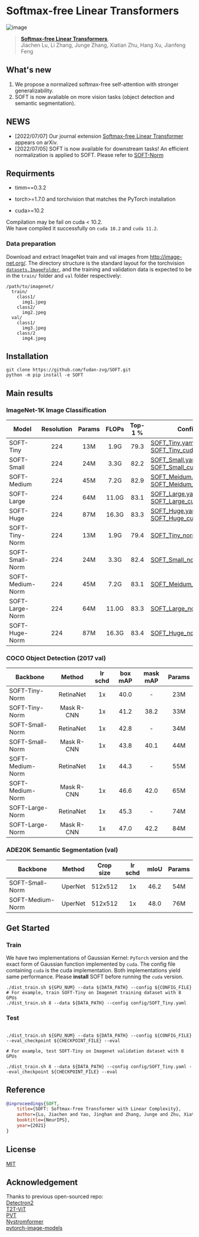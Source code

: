 # Softmax-free Linear Transformers

![image](resources/structure.png)

> [**Softmax-free Linear Transformers**](https://arxiv.org/abs/2207.03341),            
> Jiachen Lu, Li Zhang, Junge Zhang, Xiatian Zhu, Hang Xu, Jianfeng Feng        

## What's new
1. We propose a normalized softmax-free self-attention with stronger generalizability.
2. SOFT is now avaliable on more vision tasks (object detection and semantic segmentation).

## NEWS
- [2022/07/07] Our journal extension [Softmax-free Linear Transformer](https://arxiv.org/abs/2207.03341) appears on arXiv.
- [2022/07/05] SOFT is now available for downstream tasks! An efficient normalization is applied to SOFT. Please refer to [SOFT-Norm](https://github.com/fudan-zvg/SOFT/tree/normalization)

## Requirments
* timm==0.3.2

* torch>=1.7.0 and torchvision that matches the PyTorch installation

* cuda>=10.2

Compilation may be fail on cuda < 10.2.  
We have compiled it successfully on `cuda 10.2` and `cuda 11.2`. 

### Data preparation

Download and extract ImageNet train and val images from http://image-net.org/.
The directory structure is the standard layout for the torchvision [`datasets.ImageFolder`](https://pytorch.org/docs/stable/torchvision/datasets.html#imagefolder), and the training and validation data is expected to be in the `train/` folder and `val` folder respectively:

```
/path/to/imagenet/
  train/
    class1/
      img1.jpeg
    class2/
      img2.jpeg
  val/
    class1/
      img3.jpeg
    class/2
      img4.jpeg
```
## Installation
```shell script
git clone https://github.com/fudan-zvg/SOFT.git
python -m pip install -e SOFT
```

## Main results
### ImageNet-1K Image Classification

| Model       | Resolution | Params | FLOPs | Top-1 % | Config |Pretrained Model|
|-------------|:----------:|:------:|:-----:|:-------:|--------|--------
| SOFT-Tiny   | 224        | 13M    | 1.9G  | 79.3    |[SOFT_Tiny.yaml](config/SOFT_Tiny.yaml), [SOFT_Tiny_cuda.yaml](config/SOFT_Tiny_cuda.yaml)|[SOFT_Tiny](https://drive.google.com/file/d/1S04DCotIOkP0DaBb8WStQ513z82qT9de/view?usp=sharing), [SOFT_Tiny_cuda](https://drive.google.com/file/d/1inDKh3Wz_2KQgGH_2ywU5H_gLKZpIz_u/view?usp=sharing)
| SOFT-Small  | 224        | 24M    | 3.3G  | 82.2    |[SOFT_Small.yaml](config/SOFT_Small.yaml), [SOFT_Small_cuda.yaml](config/SOFT_Small_cuda.yaml)|
| SOFT-Medium | 224        | 45M    | 7.2G  | 82.9    |[SOFT_Meidum.yaml](config/SOFT_Medium.yaml), [SOFT_Meidum_cuda.yaml](config/SOFT_Medium_cuda.yaml)|
| SOFT-Large  | 224        | 64M    | 11.0G | 83.1    |[SOFT_Large.yaml](config/SOFT_Large.yaml), [SOFT_Large_cuda.yaml](config/SOFT_Large_cuda.yaml)|
| SOFT-Huge   | 224        | 87M    | 16.3G | 83.3    |[SOFT_Huge.yaml](config/SOFT_Huge.yaml), [SOFT_Huge_cuda.yaml](config/SOFT_Huge_cuda.yaml)|
| SOFT-Tiny-Norm   | 224        | 13M    | 1.9G  | 79.4    |[SOFT_Tiny_norm.yaml](config/SOFT_Tiny_norm.yaml)|[SOFT_Tiny_norm](https://drive.google.com/file/d/1Isy5b9v_4pyIXDqhKPNRq3WKH0etDlfl/view?usp=sharing)|
| SOFT-Small-Norm  | 224        | 24M    | 3.3G  | 82.4    |[SOFT_Small_norm.yaml](config/SOFT_Small_norm.yaml)|[SOFT_Small_norm](https://drive.google.com/file/d/1OBjn7FzVdNP1Urqxq7X0yDykyPhxAAW1/view?usp=sharing)|
| SOFT-Medium-Norm | 224        | 45M    | 7.2G  | 83.1    |[SOFT_Meidum_norm.yaml](config/SOFT_Medium_norm.yaml)|[SOFT_Medium_norm](https://drive.google.com/file/d/1K2C6daaJn3jwurWh38uvV7rexirWjuzh/view?usp=sharing)|
| SOFT-Large-Norm  | 224        | 64M    | 11.0G | 83.3    |[SOFT_Large_norm.yaml](config/SOFT_Large_norm.yaml)|[SOFT_Large_norm](https://drive.google.com/file/d/1aRYuF_gbBGyiXUDKEcpHJmM04SdvTUdP/view?usp=sharing)|
| SOFT-Huge-Norm   | 224        | 87M    | 16.3G | 83.4    |[SOFT_Huge_norm.yaml](config/SOFT_Huge_norm.yaml)|

### COCO Object Detection (2017 val)
| Backbone     | Method | lr schd | box mAP | mask mAP | Params |
|-------------|:----------:|:------:|:-----:|:-------:|:--------:|
|SOFT-Tiny-Norm | RetinaNet | 1x | 40.0 | - | 23M|
|SOFT-Tiny-Norm | Mask R-CNN | 1x | 41.2 | 38.2 | 33M|
|SOFT-Small-Norm | RetinaNet | 1x | 42.8 | - | 34M|
|SOFT-Small-Norm | Mask R-CNN | 1x | 43.8 | 40.1 | 44M|
|SOFT-Medium-Norm | RetinaNet | 1x | 44.3 | - | 55M|
|SOFT-Medium-Norm | Mask R-CNN | 1x | 46.6 | 42.0 | 65M|
|SOFT-Large-Norm | RetinaNet | 1x | 45.3 | - | 74M|
|SOFT-Large-Norm | Mask R-CNN | 1x | 47.0 | 42.2 | 84M|

### ADE20K Semantic Segmentation (val)
| Backbone     | Method | Crop size| lr schd | mIoU | Params |
|-------------|:----------:|:----------:|:------:|:-----:|:-------:|
|SOFT-Small-Norm | UperNet |512x512| 1x | 46.2 | 54M|
|SOFT-Medium-Norm | UperNet |512x512 | 1x | 48.0 | 76M|
## Get Started

### Train
We have two implementations of Gaussian Kernel: `PyTorch` version and 
the exact form of Gaussian function implemented by `cuda`. The config file containing `cuda` is the 
cuda implementation. Both implementations yield same performance. 
Please **install** SOFT before running the `cuda` version. 
```shell
./dist_train.sh ${GPU_NUM} --data ${DATA_PATH} --config ${CONFIG_FILE}
# For example, train SOFT-Tiny on Imagenet training dataset with 8 GPUs
./dist_train.sh 8 --data ${DATA_PATH} --config config/SOFT_Tiny.yaml
```

### Test

```shell

./dist_train.sh ${GPU_NUM} --data ${DATA_PATH} --config ${CONFIG_FILE} --eval_checkpoint ${CHECKPOINT_FILE} --eval

# For example, test SOFT-Tiny on Imagenet validation dataset with 8 GPUs

./dist_train.sh 8 --data ${DATA_PATH} --config config/SOFT_Tiny.yaml --eval_checkpoint ${CHECKPOINT_FILE} --eval

```
## Reference

```bibtex
@inproceedings{SOFT,
    title={SOFT: Softmax-free Transformer with Linear Complexity}, 
    author={Lu, Jiachen and Yao, Jinghan and Zhang, Junge and Zhu, Xiatian and Xu, Hang and Gao, Weiguo and Xu, Chunjing and Xiang, Tao and Zhang, Li},
    booktitle={NeurIPS},
    year={2021}
}
```

## License

[MIT](LICENSE)


## Acknowledgement

Thanks to previous open-sourced repo:  
[Detectron2](https://github.com/facebookresearch/detectron2)  
[T2T-ViT](https://github.com/yitu-opensource/T2T-ViT)  
[PVT](https://github.com/whai362/PVT)   
[Nystromformer](https://github.com/mlpen/Nystromformer)   
[pytorch-image-models](https://github.com/rwightman/pytorch-image-models)
